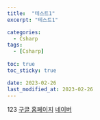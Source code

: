 ```yaml
---
title:  "테스트1"
excerpt: "테스트1"

categories:
  - Csharp
tags:
  - [Csharp]
  
toc: true
toc_sticky: true

date: 2023-02-26
last_modified_at: 2023-02-26
---
```




123
[구글 홈페이지](../categories/blog)
[네이버](https://www.naver.com)  



